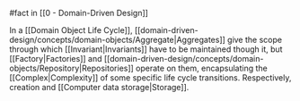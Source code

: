#fact in [[0 - Domain-Driven Design]]

In a [[Domain Object Life Cycle]], [[domain-driven-design/concepts/domain-objects/Aggregate|Aggregates]] give the scope through which [[Invariant|Invariants]] have to be maintained though it, but [[Factory|Factories]] and [[domain-driven-design/concepts/domain-objects/Repository|Repositories]] operate on them, encapsulating the [[Complex|Complexity]] of some specific life cycle transitions. Respectively, creation and [[Computer data storage|Storage]].
